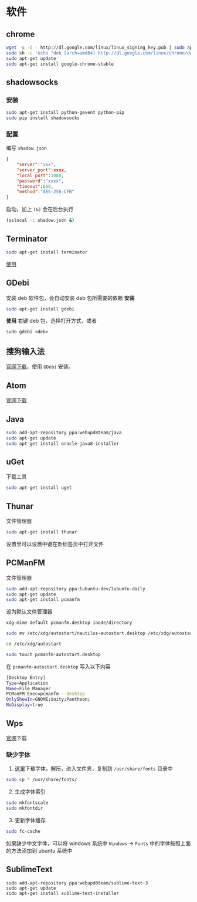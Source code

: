 # 软件

<!-- toc -->

## chrome
```bash
wget -q -O - http://dl.google.com/linux/linux_signing_key.pub | sudo apt-key add -
sudo sh -c 'echo "deb [arch=amd64] http://dl.google.com/linux/chrome/deb/ stable main" >> /etc/apt/sources.list.d/google.list'
sudo apt-get update
sudo apt-get install google-chrome-stable
```

## shadowsocks
### 安装
```bash
sudo apt-get install python-gevent python-pip
sudo pip install shadowsocks
```
### 配置
编写 `shadow.json`
```json
{    
    "server":"xxx",
    "server_port":xxxx,
    "local_port":1080,
    "password":"xxxx",
    "timeout":600,
    "method":"AES-256-CFB"
}
```
启动，加上 `(&)` 会在后台执行
```bash
(sslocal -c shadow.json &)
```

## Terminator
```bash
sudo apt-get install terminator
```
[使用](http://www.cnblogs.com/zhangjk1993/p/5204616.html)

## GDebi
安装 deb 软件包，会自动安装 deb 包所需要的依赖
**安装**
```bash
sudo apt-get install gdebi
```
**使用**
右键 deb 包，选择打开方式，或者
```
sudo gdebi <deb>
```

## 搜狗输入法
[官网下载](http://pinyin.sogou.com/linux/?r=pinyin)，使用 `GDebi` 安装。

## Atom
[官网下载](https://atom.io/)

## Java
```bash
sudo add-apt-repository ppa:webupd8team/java
sudo apt-get update
sudo apt-get install oracle-java8-installer
```
## uGet
下载工具
```bash
sudo apt-get install uget
```
## Thunar
文件管理器
```bash
sudo apt-get install thunar
```
设置里可以设置中键在新标签页中打开文件

## PCManFM
文件管理器
```bash
sudo add-apt-repository ppa:lubuntu-dev/lubuntu-daily
sudo apt-get update
sudo apt-get install pcmanfm
```
设为默认文件管理器
```bash
xdg-mime default pcmanfm.desktop inode/directory

sudo mv /etc/xdg/autostart/nautilus-autostart.desktop /etc/xdg/autostart/nautilus-autostart.desktop.bak

cd /etc/xdg/autostart

sudo touch pcmanfm-autostart.desktop
```
在 `pcmanfm-autostart.desktop` 写入以下内容
```bash
[Desktop Entry]
Type=Application
Name=File Manager
PCManFM Exec=pcmanfm --desktop
OnlyShowIn=GNOME;Unity;Pantheon;
NoDisplay=true

```

## Wps
[官网](http://www.ubuntukylin.com/application/show.php?lang=cn&id=278)下载
### 缺少字体
1. [这里](data/wps_symbol_fonts.zip)下载字体，解压，进入文件夹，复制到 `/usr/share/fonts` 目录中
```bash
sudo cp * /usr/share/fonts/
```
2. 生成字体索引
```bash
sudo mkfontscale
sudo mkfontdir
```
3. 更新字体缓存
```bash
sudo fc-cache
```

如果缺少中文字体，可以将 windows 系统中 `Windows` -> `Fonts` 中的字体按照上面的方法添加到 ubuntu 系统中

## SublimeText
```
sudo add-apt-repository ppa:webupd8team/sublime-text-3
sudo apt-get update
sudo apt-get install sublime-text-installer

```

